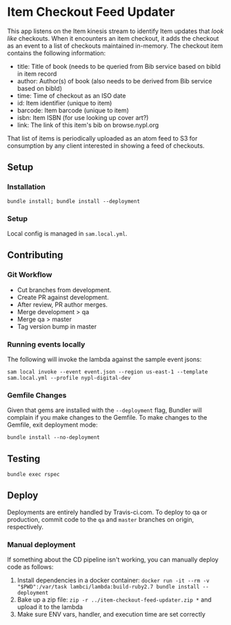# Item Checkout Feed Updater

This app listens on the Item kinesis stream to identify Item updates that *look like* checkouts. When it encounters an item checkout, it adds the checkout as an event to a list of checkouts maintained in-memory. The checkout item contains the following information:

 * title: Title of book (needs to be queried from Bib service based on bibId in item record
 * author: Author(s) of book (also needs to be derived from Bib service based on bibId)
 * time: Time of checkout as an ISO date
 * id: Item identifier (unique to item)
 * barcode: Item barcode (unique to item)
 * isbn: Item ISBN (for use looking up cover art?)
 * link: The link of this item's bib on browse.nypl.org

 That list of items is periodically uploaded as an atom feed to S3 for consumption by any client interested in showing a feed of checkouts.

## Setup
### Installation

```
bundle install; bundle install --deployment
```

### Setup

Local config is managed in `sam.local.yml`.

## Contributing

### Git Workflow

 * Cut branches from development.
 * Create PR against development.
 * After review, PR author merges.
 * Merge development > qa
 * Merge qa > master
 * Tag version bump in master

### Running events locally

The following will invoke the lambda against the sample event jsons:

```
sam local invoke --event event.json --region us-east-1 --template sam.local.yml --profile nypl-digital-dev
```

### Gemfile Changes

Given that gems are installed with the `--deployment` flag, Bundler will complain if you make changes to the Gemfile. To make changes to the Gemfile, exit deployment mode:

```
bundle install --no-deployment
```

## Testing

```
bundle exec rspec
```

## Deploy

Deployments are entirely handled by Travis-ci.com. To deploy to qa or production, commit code to the `qa` and `master` branches on origin, respectively.

### Manual deployment

If something about the CD pipeline isn't working, you can manually deploy code as follows:

1. Install dependencies in a docker container: `docker run -it --rm -v "$PWD":/var/task lambci/lambda:build-ruby2.7 bundle install --deployment`
1. Bake up a zip file: `zip -r ../item-checkout-feed-updater.zip *` and upload it to the lambda
1. Make sure ENV vars, handler, and execution time are set correctly
